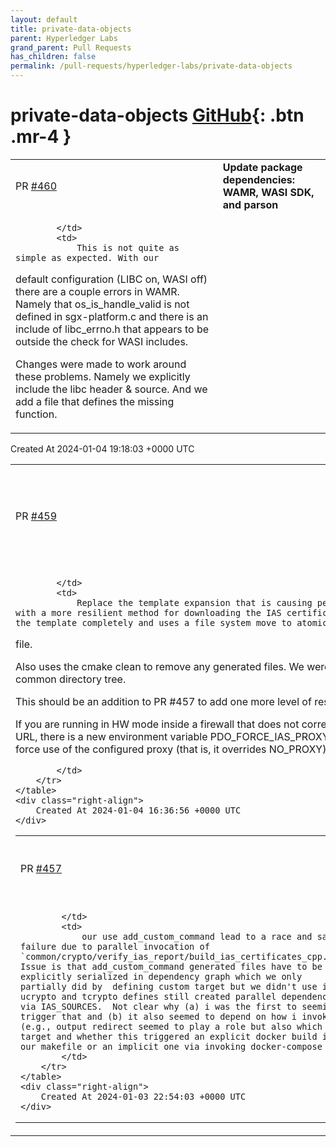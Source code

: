 ```yaml
---
layout: default
title: private-data-objects
parent: Hyperledger Labs
grand_parent: Pull Requests
has_children: false
permalink: /pull-requests/hyperledger-labs/private-data-objects
---
```


# private-data-objects <span class="fs-3 right-align">[GitHub](https://github.com/hyperledger-labs/private-data-objects){: .btn .mr-4 }</span>


<div>
    <table>
        <tr>
            <td>
                PR <a href="https://github.com/hyperledger-labs/private-data-objects/pull/460" class=".btn">#460</a>
            </td>
            <td>
                <b>
                    Update package dependencies: WAMR, WASI SDK, and parson
                </b>
            </td>
        </tr>
        <tr>
            <td>
                
            </td>
            <td>
                This is not quite as simple as expected. With our
default configuration (LIBC on, WASI off) there are a couple errors in WAMR. Namely that os_is_handle_valid is not defined in sgx-platform.c and there is an include of libc_errno.h that appears to be outside the check for WASI includes.

Changes were made to work around these problems. Namely we explicitly include the libc header & source. And we add a file that defines the missing function.
            </td>
        </tr>
    </table>
    <div class="right-align">
        Created At 2024-01-04 19:18:03 +0000 UTC
    </div>
</div>

<div>
    <table>
        <tr>
            <td>
                PR <a href="https://github.com/hyperledger-labs/private-data-objects/pull/459" class=".btn">#459</a>
            </td>
            <td>
                <b>
                    Remove templates & make IAS certificate generation more robust
                </b>
            </td>
        </tr>
        <tr>
            <td>
                
            </td>
            <td>
                Replace the template expansion that is causing periodic file corruption errors with a more resilient method for downloading the IAS certificate. This approach removes the template completely and uses a file system move to atomically update the certificate
file.

Also uses the cmake clean to remove any generated files. We were leaving extra files in the common directory tree.

This should be an addition to PR #457 to add one more level of resilience. 

If you are running in HW mode inside a firewall that does not correctly proxy the IAS certificates URL, there is a new environment variable PDO_FORCE_IAS_PROXY that can be set to "true" to force use of the configured proxy (that is,
it overrides NO_PROXY).

            </td>
        </tr>
    </table>
    <div class="right-align">
        Created At 2024-01-04 16:36:56 +0000 UTC
    </div>
</div>

<div>
    <table>
        <tr>
            <td>
                PR <a href="https://github.com/hyperledger-labs/private-data-objects/pull/457" class=".btn">#457</a>
            </td>
            <td>
                <b>
                    Add missing dependencies to prevent add_custom_command race
                </b>
            </td>
        </tr>
        <tr>
            <td>
                
            </td>
            <td>
                our use add_custom_command lead to a race and same failure due to parallel invocation of `common/crypto/verify_ias_report/build_ias_certificates_cpp.sh`.  Issue is that add_custom_command generated files have to be explicitly serialized in dependency graph which we only partially did by  defining custom target but we didn't use it so ucrypto and tcrypto defines still created parallel dependencies via IAS_SOURCES.  Not clear why (a) i was the first to seemingly trigger that and (b) it also seemed to depend on how i invoked (e.g., output redirect seemed to play a role but also which target and whether this triggered an explicit docker build in our makefile or an implicit one via invoking docker-compose ...)
            </td>
        </tr>
    </table>
    <div class="right-align">
        Created At 2024-01-03 22:54:03 +0000 UTC
    </div>
</div>

